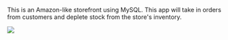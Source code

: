  This is an Amazon-like storefront using MySQL. This app will take in orders from customers and deplete stock from the store's inventory. 
 
![](bamazonApp.gif.gif)
